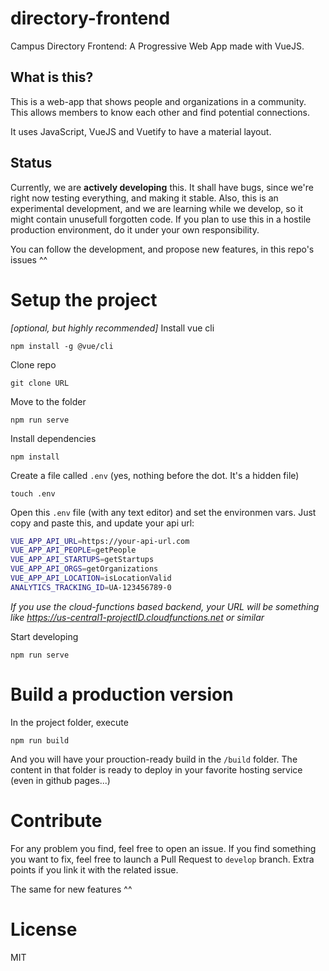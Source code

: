 # directory-frontend
Campus Directory Frontend: A Progressive Web App made with VueJS.

## What is this?
This is a web-app that shows people and organizations in a community. This allows members to know each other and find potential connections.

It uses JavaScript, VueJS and Vuetify to have a material layout.

## Status
Currently, we are **actively developing** this. It shall have bugs, since we're right now testing everything, and making it stable. Also, this is an experimental development, and we are learning while we develop, so it might contain unusefull forgotten code. If you plan to use this in a hostile production environment, do it under your own responsibility.

You can follow the development, and propose new features, in this repo's issues ^^

# Setup the project
*[optional, but highly recommended]* Install vue cli
```
npm install -g @vue/cli
```
Clone repo
```
git clone URL
```
Move to the folder
```
npm run serve
```
Install dependencies
```
npm install
```
Create a file called `.env` (yes, nothing before the dot. It's a hidden file)
```
touch .env
```
Open this `.env` file (with any text editor) and set the environmen vars. Just copy and paste this, and update your api url:
```bash
VUE_APP_API_URL=https://your-api-url.com
VUE_APP_API_PEOPLE=getPeople
VUE_APP_API_STARTUPS=getStartups
VUE_APP_API_ORGS=getOrganizations
VUE_APP_API_LOCATION=isLocationValid
ANALYTICS_TRACKING_ID=UA-123456789-0
```
*If you use the cloud-functions based backend, your URL will be something like https://us-central1-projectID.cloudfunctions.net or similar*

Start developing
```
npm run serve
```

# Build a production version
In the project folder, execute
```
npm run build
```
And you will have your prouction-ready build in the `/build` folder. The content in that folder is ready to deploy in your favorite hosting service (even in github pages...)

# Contribute
For any problem you find, feel free to open an issue. If you find something you want to fix, feel free to launch a Pull Request to `develop` branch. Extra points if you link it with the related issue.

The same for new features ^^

# License
MIT
